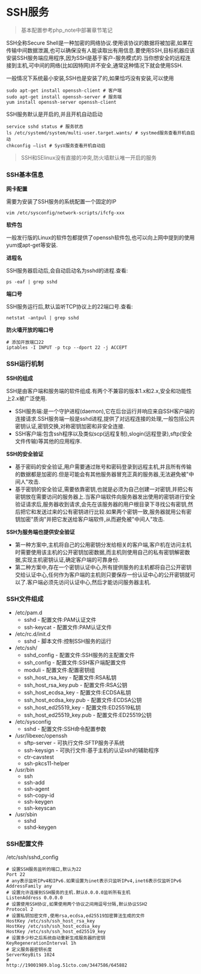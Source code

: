 # SSH服务

> 基本配置参考php\_note中部署章节笔记

SSH全称Secure Shell是一种加密的网络协议.使用该协议的数据将被加密,如果在传输中间数据泄漏,也可以确保没有人能读取出有用信息.要使用SSH,目标机器应该安装SSH服务端应用程序,因为SSH是基于客户-服务模式的.当你想安全的远程连接到主机,可中间的网络\(比如因特网\)并不安全,通常这种情况下就会使用SSH.

一般情况下系统最小安装,SSH也是安装了的,如果恰巧没有安装,可以使用

```
sudo apt-get install openssh-client # 客户端
sudo apt-get install openssh-server # 服务端
yum install openssh-server openssh-client
```

SSH服务默认是开启的,并且开机自动启动

```
service sshd status # 服务状态
ls /etc/systemd/system/multi-user.target.wants/ # systmed服务查看开机自启动
chkconfig –list # SysV服务查看开机自动启
```

> SSH和SElinux没有直接的冲突,防火墙默认唯一开启的服务

### SSH基本信息

**网卡配置**

需要为安装了SSH服务的系统配置一个固定的IP

```
vim /etc/sysconfig/network-scripts/ifcfg-xxx
```

**软件包**

一般发行版的Linux的软件包都提供了openssh软件包,也可以向上网中提到的使用yum或apt-get等安装.

**进程名**

SSH服务器启动后,会自动启动名为sshd的进程.查看:

```
ps -eaf | grep sshd
```

**端口号**

SSH服务运行后,默认监听TCP协议上的22端口号.查看:

```
netstat -antpul | grep sshd
```

**防火墙开放的端口号**

```
# 添加开放端口22
iptables -I INPUT -p tcp --dport 22 -j ACCEPT
```

### SSH运行机制

**SSH的组成**

SSH是由客户端和服务端的软件组成.有两个不兼容的版本1.x和2.x,安全和功能性上2.x被广泛使用.

* SSH服务端:是一个守护进程\(daemon\),它在后台运行并响应来自SSH客户端的连接请求.SSH服务端一般是sshd进程,提供了对远程连接的处理,一般包括公共密钥认证,密钥交换,对称密钥加密和非安全连接.
* SSH客户端:包含ssh程序以及类似scp\(远程复制\),slogin\(远程登录\),sftp\(安全文件传输\)等其他的应用程序.

**SSH的安全验证**

* 基于密码的安全验证,用户需要通过账号和密码登录到远程主机,并且所有传输的数据都是加密的.但是可能会有其他服务器冒充正真的服务器,无法避免被"中间人"攻击.
* 基于密钥的安全验证,需要依靠密钥,也就是必须为自己创建一对密钥,并把公有密钥放在需要访问的服务器上.当客户端软件向服务器发出使用的密钥进行安全验证请求后,服务器收到请求,会先在该服务器的用户根目录下寻找公有密钥,然后把它和发送过来的公有密钥进行比较.如果两个密钥一致,服务器就用公有密钥加密"质询"并把它发送给客户端软件,从而避免被"中间人"攻击.

**SSH为服务端也提供安全验证**

* 第一种方案中,主机将自己的公用密钥分发给相关的客户端,客户机在访问主机时需要使用该主机的公开密钥加密数据,而主机则使用自己的私有密钥解密数据,实现主机密钥认证,确定客户端的可靠身份.
* 第二种方案中,存在一个密钥认证中心,所有提供服务的主机都将自己公开密钥交给认证中心,任何作为客户端的主机则只要保存一份认证中心的公开密钥就可以了.客户端必须先访问认证中心,然后才能访问服务器主机.

### SSH文件组成

* /etc/pam.d
  * sshd - 配置文件:PAM认证文件
  * ssh-keycat - 配置文件:PAM认证文件
* /etc/rc.d/init.d
  * sshd - 脚本文件:控制SSH服务的运行
* /etc/ssh/
  * sshd\_config - 配置文件:SSH服务的主配置文件
  * ssh\_config - 配置文件:SSH客户端配置文件
  * moduli - 配置文件:配置密钥组
  * ssh\_host\_rsa\_key - 配置文件:RSA私钥
  * ssh\_host\_rsa\_key.pub - 配置文件:RSA公钥
  * ssh\_host\_ecdsa\_key - 配置文件:ECDSA私钥
  * ssh\_host\_ecdsa\_key.pub - 配置文件:ECDSA公钥
  * ssh\_host\_ed25519\_key - 配置文件:ED25519私钥
  * ssh\_host\_ed25519\_key.pub - 配置文件:ED25519公钥
* /etc/sysconfig
  * sshd - 配置文件:SSH命令配置参数
* /usr/libexec/openssh
  * sftp-server - 可执行文件:SFTP服务子系统
  * ssh-keysign - 可执行文件:基于主机的认证ssh的辅助程序
  * ctr-cavstest
  * ssh-pkcs11-helper
* /usr/bin
  * ssh
  * ssh-add
  * ssh-agent
  * ssh-copy-id
  * ssh-keygen
  * ssh-keyscan
* /usr/sbin
  * sshd
  * sshd-keygen

### SSH配置文件

/etc/ssh/sshd\_config

```
# 设置SSH服务监听的端口,默认为22
Port 22
# any表示监听IPv4和IPv6.如果设置为inet表示只监听IPv4,inet6表示仅监听IPv6
AddressFamily any
# 设置允许连接到SSH服务的主机.默认0.0.0.0监听所有主机
ListenAddress 0.0.0.0
# 设置使用SSH协议,如果使用两个协议之间用逗号分隔,默认协议SSH2
Protocol 2
# 设置私钥加密文件,使用rsa,ecdsa,ed25519加密算法生成的文件
HostKey /etc/ssh/ssh_host_rsa_key
HostKey /etc/ssh/ssh_host_ecdsa_key
HostKey /etc/ssh/ssh_host_ed25519_key
# 设置多少秒之后系统自动重新生成服务器的密钥
KeyRegenerationInterval 1h
# 定义服务器密钥长度
ServerKeyBits 1024
#
http://19001989.blog.51cto.com/3447586/645882
```



